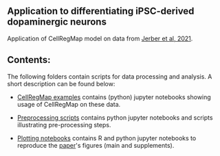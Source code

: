 ## Application to differentiating iPSC-derived dopaminergic neurons

Application of CellRegMap model on data from [Jerber et al, 2021](https://www.nature.com/articles/s41588-021-00801-6).

## Contents:

The following folders contain scripts for data processing and analysis.
A short description can be found below:

* [CellRegMap examples](../neuroseq/usage/) contains (python) jupyter notebooks showing usage of CellRegMap on these data.

* [Preprocessing scripts](../neuroseq/preprocessing/) contains python jupyter notebooks and scripts illustrating pre-processing steps.

* [Plotting notebooks](../neuroseq/plotting/) contains R and python jupyter notebooks to reproduce the [paper](https://www.biorxiv.org/content/10.1101/2021.09.01.458524v1)'s figures (main and supplements).
